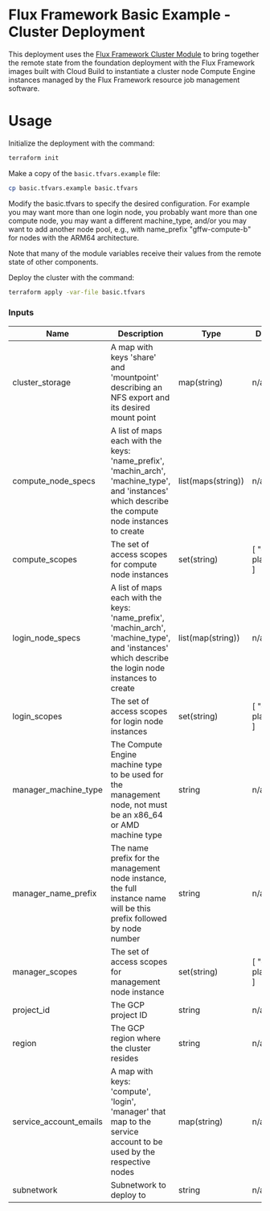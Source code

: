 # Flux Framework Basic Example - Cluster Deployment

This deployment uses the [Flux Framework Cluster Module]() to bring together the remote state from the foundation deployment
with the Flux Framework images built with Cloud Build to instantiate a cluster node Compute Engine instances managed by the
Flux Framework resource job management software.

# Usage

Initialize the deployment with the command:

```bash
terraform init
```

Make a copy of the `basic.tfvars.example` file:

```bash
cp basic.tfvars.example basic.tfvars
```

Modify the basic.tfvars to specify the desired configuration. For example you may want more than
one login node, you probably want more than one compute node, you may want a different machine_type, 
and/or you may want to add another node pool, e.g., with name_prefix "gffw-compute-b" for nodes
with the ARM64 architecture.

Note that many of the module variables receive their values from the remote state of other components.

Deploy the cluster with the command:

```bash
terraform apply -var-file basic.tfvars
```

### Inputs

| Name | Description | Type | Default | Required |
|------|-------------|------|---------|:--------:|
| cluster_storage | A map with keys 'share' and 'mountpoint' describing an NFS export and its desired mount point | map(string) | n/a | yes |
| compute_node_specs | A list of maps each with the keys: 'name_prefix', 'machin_arch', 'machine_type', and 'instances' which describe the compute node instances to create | list(maps(string)) | n/a | yes |
| compute_scopes | The set of access scopes for compute node instances | set(string) | [ "cloud-platform" ] | yes |
| login_node_specs | A list of maps each with the keys: 'name_prefix', 'machin_arch', 'machine_type', and 'instances' which describe the login node instances to create | list(map(string)) | n/a | yes |
| login_scopes | The set of access scopes for login node instances | set(string) | [ "cloud-platform" ] | yes |
| manager_machine_type | The Compute Engine machine type to be used for the management node, not must be an x86_64 or AMD machine type | string | n/a | yes |
| manager_name_prefix | The name prefix for the management node instance, the full instance name will be this prefix followed by node number | string | n/a | yes |
| manager_scopes | The set of access scopes for management node instance | set(string) | [ "cloud-platform" ] | yes |
| project_id | The GCP project ID | string | n/a | yes |
| region | The GCP region where the cluster resides | string | n/a | yes |
| service_account_emails | A map with keys: 'compute', 'login', 'manager' that map to the service account to be used by the respective nodes | map(string) | n/a | yes |
| subnetwork | Subnetwork to deploy to | string | n/a | yes |
